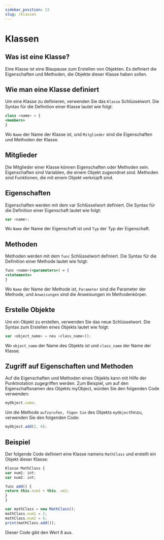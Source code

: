 ```yaml
---
sidebar_position: 13
slug: /klassen
---
```


# Klassen

## Was ist eine Klasse?

Eine Klasse ist eine Blaupause zum Erstellen von Objekten. Es definiert die Eigenschaften und Methoden, die Objekte dieser Klasse haben sollen.

## Wie man eine Klasse definiert

Um eine Klasse zu definieren, verwenden Sie das `Klasse` Schlüsselwort. Die Syntax für die Definition einer Klasse lautet wie folgt:

```jsx
class <name> = {
<members>
}
```

Wo `Name` der Name der Klasse ist, und `Mitglieder` sind die Eigenschaften und Methoden der Klasse.

## Mitglieder

Die Mitglieder einer Klasse können Eigenschaften oder Methoden sein. Eigenschaften sind Variablen, die einem Objekt zugeordnet sind. Methoden sind Funktionen, die mit einem Objekt verknüpft sind.

## Eigenschaften
Eigenschaften werden mit dem var Schlüsselwort definiert. Die Syntax für die Definition einer Eigenschaft lautet wie folgt:

```jsx
var <name>;
```

Wo `Name` der Name der Eigenschaft ist und `Typ` der Typ der Eigenschaft.

## Methoden
Methoden werden mit dem `func` Schlüsselwort definiert. Die Syntax für die Definition einer Methode lautet wie folgt:

```jsx
func <name>(<parameters>) = {
<statements>
}
```
Wo `Name` der Name der Methode ist, `Parameter` sind die Parameter der Methode, und `Anweisungen` sind die Anweisungen im Methodenkörper.

## Erstelle Objekte


Um ein Objekt zu erstellen, verwenden Sie das neue Schlüsselwort. Die Syntax zum Erstellen eines Objekts lautet wie folgt:

```jsx
var <object_name> = neu <class_name>();
```

Wo `object_name` der Name des Objekts ist und `class_name` der Name der Klasse.

## Zugriff auf Eigenschaften und Methoden

Auf die Eigenschaften und Methoden eines Objekts kann mit Hilfe der Punktnotation zugegriffen werden. Zum Beispiel, um auf den Eigenschaftsnamen des Objekts myObject, würden Sie den folgenden Code verwenden:

```jsx
myObject.name;
```

Um die Methode `aufzurufen, fügen Sie` des Objekts `myObject`hinzu, verwenden Sie den folgenden Code:

```jsx
myObject.add(2, 6);
```

## Beispiel
Der folgende Code definiert eine Klasse namens `MathClass` und erstellt ein Objekt dieser Klasse:

```jsx
Klasse MathClass {
var num1: int;
var num2: int;

func add() {
return this.num1 + this. um2;
}
}

var mathClass = new MathClass();
mathClass.num1 = 2;
mathClass.num2 = 6;
print(mathClass.add());
```

Dieser Code gibt den Wert 8 aus.